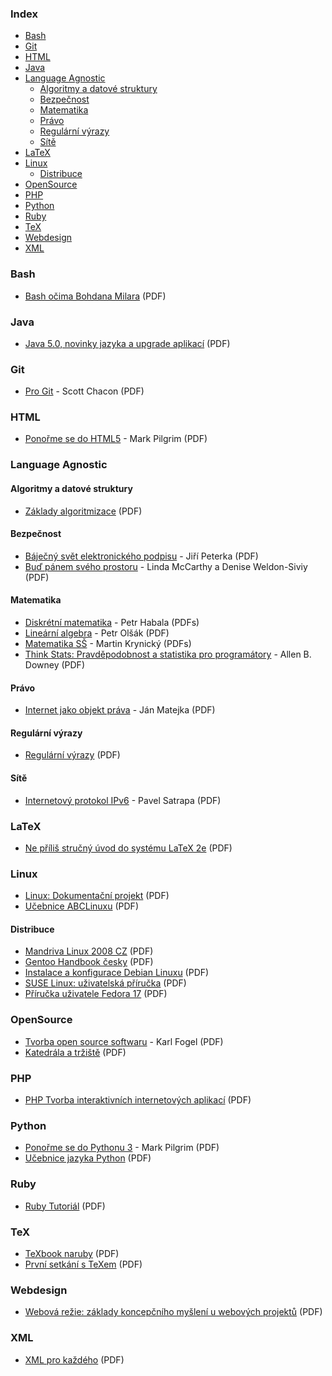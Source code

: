 ### Index

* [Bash](#bash)
* [Git](#git)
* [HTML](#html)
* [Java](#java)
* [Language Agnostic](#language-agnostic)
  * [Algoritmy a datové struktury](#algoritmy-a-datove-struktury)
  * [Bezpečnost](#bezpecnost)
  * [Matematika](#matematika)
  * [Právo](#pravo)
  * [Regulární výrazy](#regularni-vyrazy)
  * [Sítě](#site)
* [LaTeX](#latex)
* [Linux](#linux)
  * [Distribuce](#distribuce)
* [OpenSource](#opensource)
* [PHP](#php)
* [Python](#python)
* [Ruby](#ruby)
* [TeX](#tex)
* [Webdesign](#webdesign)
* [XML](#xml)


### Bash

* [Bash očima Bohdana Milara](http://www.root.cz/knihy/bash-ocima-bohdana-milara/stahnout/980/) (PDF)


### Java

* [Java 5.0, novinky jazyka a upgrade aplikací](http://www.root.cz/knihy/java-5-0-novinky-jazyka-a-upgrade-aplikaci/stahnout/1037/) (PDF)


### Git

* [Pro Git](https://knihy.nic.cz/) - Scott Chacon (PDF)


### HTML

* [Ponořme se do HTML5](https://knihy.nic.cz/) - Mark Pilgrim (PDF)


### Language Agnostic

#### Algoritmy a datové struktury

* [Základy algoritmizace](http://www.root.cz/knihy/zaklady-algoritmizace/stahnout/950/) (PDF)


#### Bezpečnost

* [Báječný svět elektronického podpisu](https://knihy.nic.cz/) - Jiří Peterka (PDF)
* [Buď pánem svého prostoru](https://knihy.nic.cz/) - Linda McCarthy a Denise Weldon-Siviy (PDF)


#### Matematika

* [Diskrétní matematika](http://math.feld.cvut.cz/habala/teaching/dma.htm) - Petr Habala (PDFs)
* [Lineární algebra](ftp://math.feld.cvut.cz/pub/olsak/linal/linal.pdf) - Petr Olšák (PDF)
* [Matematika SŠ](http://www.realisticky.cz/ucebnice.php?id=3) - Martin Krynický (PDFs)
* [Think Stats: Pravděpodobnost a statistika pro programátory](http://eknihy.knihovna.cz/kniha/think-stats-pravdepodobnost-a-statistika-pro-programatory) - Allen B. Downey (PDF)


#### Právo

* [Internet jako objekt práva](https://knihy.nic.cz/) - Ján Matejka (PDF)


#### Regulární výrazy

* [Regulární výrazy](http://www.root.cz/knihy/regularni-vyrazy/) (PDF)


#### Sítě

* [Internetový protokol IPv6](https://knihy.nic.cz/) - Pavel Satrapa (PDF)


### LaTeX

* [Ne příliš stručný úvod do systému LaTeX 2e](http://www.root.cz/knihy/ne-prilis-strucny-uvod-do-systemu-latex-2e/) (PDF)


### Linux

* [Linux: Dokumentační projekt](http://www.root.cz/knihy/linux-dokumentacni-projekt/) (PDF)
* [Učebnice ABCLinuxu](http://www.root.cz/knihy/ucebnice-abclinuxu/) (PDF)


#### Distribuce

* [Mandriva Linux 2008 CZ](http://www.root.cz/knihy/mandriva-linux-2008-cz/) (PDF)
* [Gentoo Handbook česky](http://www.root.cz/knihy/gentoo-handbook-cesky/) (PDF)
* [Instalace a konfigurace Debian Linuxu](http://www.root.cz/knihy/instalace-a-konfigurace-debian-linuxu/) (PDF)
* [SUSE Linux: uživatelská příručka](http://www.root.cz/knihy/suse-linux-uzivatelska-prirucka/) (PDF)
* [Příručka uživatele Fedora 17](http://www.root.cz/knihy/prirucka-uzivatele-fedora-17/) (PDF)


### OpenSource

* [Tvorba open source softwaru](https://knihy.nic.cz/) - Karl Fogel (PDF)
* [Katedrála a tržiště](http://www.root.cz/knihy/katedrala-a-trziste/) (PDF)


### PHP

* [PHP Tvorba interaktivních internetových aplikací](http://www.kosek.cz/php/php-tvorba-interaktivnich-internetovych-aplikaci.pdf) (PDF)


### Python

* [Ponořme se do Pythonu 3](https://knihy.nic.cz/) - Mark Pilgrim (PDF)
* [Učebnice jazyka Python](http://www.root.cz/knihy/ucebnice-jazyka-python/stahnout/920/) (PDF)


### Ruby

* [Ruby Tutoriál](http://www.root.cz/knihy/ruby-tutorial/stahnout/924/) (PDF)


### TeX

* [TeXbook naruby](http://www.root.cz/knihy/texbook-naruby/) (PDF)
* [První setkání s TeXem](http://www.root.cz/knihy/prvni-setkani-s-texem/) (PDF)


### Webdesign

* [Webová režie: základy koncepčního myšlení u webových projektů](http://www.root.cz/knihy/webova-rezie-zaklady-koncepcniho-mysleni-u-webovych-projektu/) (PDF)


### XML

* [XML pro každého](http://www.root.cz/knihy/xml-pro-kazdeho/) (PDF)
